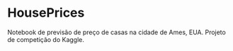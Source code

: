 # HousePrices
Notebook de previsão de preço de casas na cidade de Ames, EUA. Projeto de competição do Kaggle.
